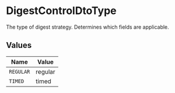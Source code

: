 # DigestControlDtoType

The type of digest strategy. Determines which fields are applicable.


## Values

| Name      | Value     |
| --------- | --------- |
| `REGULAR` | regular   |
| `TIMED`   | timed     |
